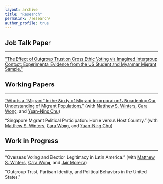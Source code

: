 ```yaml
---
layout: archive
title: "Research"
permalink: /research/
author_profile: true
---
```

## Job Talk Paper
------
["The Effect of Outgroup Trust on Cross Ethic Voting via Imagined Intergroup Contact: Experimental Evidence from the US Student and Myanmar Migrant Sample."](/files/SHIN_Writing_Sample.pdf)

## Working Papers
------
[“Who is a “Migrant” in the Study of Migrant Incorporation?: Broadening Our Understanding of Migrant Populations.”](/files/Who_Migrant.pdf) (with [Matthew S. Winters](https://pol.illinois.edu/directory/profile/mwinters), [Cara Wong](https://pol.illinois.edu/directory/profile/carawong), and [Yuan-Ning Chu](https://pol.illinois.edu/directory/profile/ychu19))

“Singapore Migrant Political Participation: Home versus Host Country.” (with [Matthew S. Winters](https://pol.illinois.edu/directory/profile/mwinters), [Cara Wong](https://pol.illinois.edu/directory/profile/carawong), and [Yuan-Ning Chu](https://pol.illinois.edu/directory/profile/ychu19))

## Work in Progress
------
“Overseas Voting and Election Legitimacy in Latin America.” (with [Matthew S. Winters](https://pol.illinois.edu/directory/profile/mwinters), [Cara Wong](https://pol.illinois.edu/directory/profile/carawong), and [Jair Moreira](https://pol.illinois.edu/directory/profile/jairam2))

"Outgroup Trust, Partisan Identity, and Political Behaviors in the United States." 